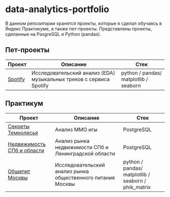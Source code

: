 # data-analytics-portfolio

В данном репозитории хранятся проекты, которые я сделал обучаясь в Яндекс Практикуме, а также пет-проекты. Представлены проекты, сделанные на PasgreSQL и Python (pandas).

## Пет-проекты
| Проект | Описание | Стек |
| ----- | ----- | ----- |
| [Spotify](https://github.com/Zaytsev-V/data-analytics-portfolio/tree/main/PET_PROJECTS/Spotify) | Исследовательский анализ (EDA) музыкальных треков с сервиса Spotify | python / pandas/ matplotlib / seaborn |

## Практикум
| Проект | Описание | Стек |
| ------ | ----- | ------ |
| [Секреты Темнолесья](https://github.com/Zaytsev-V/data-analytics-portfolio/tree/main/PRACTICUM/fantasy_MMO) | Анализ ММО игы | PostgreSQL |
| [Недвижимость СПб и области](https://github.com/Zaytsev-V/data-analytics-portfolio/tree/main/PRACTICUM/estate_ad_hoc_sql) | Анализ рынка недвижимости СПб и Ленинградской области | PostgreSQL |
| [Общепит Москвы](https://github.com/Zaytsev-V/data-analytics-portfolio/tree/main/PRACTICUM/Moscow_public_catering_market) | Исследовательский анализ рынка общественного питания Москвы | python / pandas/ matplotlib / seaborn / phik_matrix |

